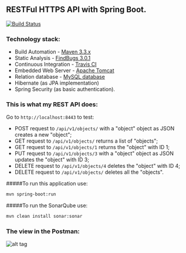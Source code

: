 ## RESTFul HTTPS API with Spring Boot.

[![Build Status](https://travis-ci.org/OKaluzny/spring-rest-service-https.svg?branch=master)](https://travis-ci.org/OKaluzny/spring-rest-service-https)

### Technology stack:

* Build Automation - [Maven 3.3.x](https://maven.apache.org/)
* Static Analysis - [FindBugs 3.0.1](http://findbugs.sourceforge.net/)
* Continuous Integration - [Travis CI](https://travis-ci.org)
* Embedded Web Server - [Apache Tomcat](http://tomcat.apache.org/)
* Relation database - [MySQL database](https://www.mysql.com/)
* Hibernate (as JPA implementation)
* Spring Security (as basic authentication).

### This is what my REST API does:

Go to `http://localhost:8443` to test:

* POST request to `/api/v1/objects/` with a "object" object as JSON creates a new "object";
* GET request to `/api/v1/objects/` returns a list of "objects";
* GET request to `/api/v1/objects/1` returns the "object" with ID 1;
* PUT request to `/api/v1/objects/3` with a "object" object as JSON updates the "object" with ID 3;
* DELETE request to `/api/v1/objects/4` deletes the "object" with ID 4;
* DELETE request to `/api/v1/objects/` deletes all the "objects".

#####To run this application use:

```bash
mvn spring-boot:run
  ```

#####To run the SonarQube use:

```bash
mvn clean install sonar:sonar
```

### The view in the Postman:

![alt tag](http://i.piccy.info/i9/6b24a9828fea6183c943f6aedbff1bb5/1479141242/61292/1085055/rest10.jpg)